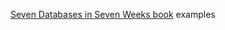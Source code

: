 [Seven Databases in Seven Weeks book](https://www.amazon.com/Seven-Databases-Weeks-Modern-Movement-ebook-dp-B07CYLX6FD/dp/B07CYLX6FD/ref=mt_kindle?_encoding=UTF8&me=&qid=) examples
